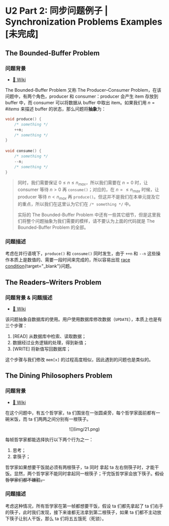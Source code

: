 # U2 Part 2: 同步问题例子 | Synchronization Problems Examples [未完成]

## The Bounded-Buffer Problem

### 问题背景

- [🔗 Wiki](https://en.wikipedia.org/wiki/Producer%E2%80%93consumer_problem)

The Bounded-Buffer Problem 又称 The Producer–Consumer Problem，在该问题中，有两个角色，producer 和 consumer：producer 会产生 item 存放到 buffer 中，而 consumer 可以将数据从 buffer 中取出 item。如果我们用 $n = \# items$ 来描述 buffer 的状态，那么问题将**抽象**为：

```cpp
void produce() {
    /* something */
    ++n;
    /* something */
}

void consume() {
    /* something */
    --n;
    /* something */
}
```

> 同时，我们需要保证 $0 \leq n \leq n_{max}$，所以我们需要在 $n = 0$ 时，让 consumer 等待 $n > 0$ 再 `consume()`；对应的，在 $n = \leq n_{max}$ 时候，让 producer 等待 $n < n_{max}$ 再 `produce()`。但这并不是我们在本单元提及它的重点，所以我们在这里认为它们在 `/* something */` 中。
> 
> 实际的 The Bounded-Buffer Problem 中还有一些其它细节，但是这里我们将整个问题抽象为我们需要的模样，请不要认为上面的代码就是 The Bounded-Buffer Problem 的全部。

### 问题描述

考虑在并行语境下，`produce()` 和 `consume()` 同时发生，由于 `++n` 和 `--n` 这些操作本质上是数值的、需要一段时间来完成的，所以容易出现 [race condition](./Unit2-Part1.md/#race-condition){target="_blank"}问题。

## The Readers–Writers Problem

### 问题背景 & 问题描述

- [🔗 Wiki](https://en.wikipedia.org/wiki/Readers%E2%80%93writers_problem)

该问题抽象自数据库的使用。用户使用数据库修改数据（`UPDATE`），本质上也是有三个步骤：

1. [READ] 从数据库中检索、读取数据；
2. 数据经过业务逻辑的处理，得到新值；
3. [WRITE] 将新值写回数据库；

这个步骤与我们修改 `mem[x]` 的过程高度相似，因此遇到的问题也是类似的。

## The Dining Philosophers Problem

### 问题背景

- [🔗 Wiki](https://en.wikipedia.org/wiki/Dining_philosophers_problem)

在这个问题中，有五个哲学家，ta 们围坐在一张圆桌旁，每个哲学家面前都有一碗米饭，而 ta 们两两之间分别有一根筷子。

<center> ![](img/21.png) </center>

每帧哲学家都能选择执行以下两个行为之一：

1. 思考；
2. 拿筷子；

哲学家如果想要干饭就必须有两根筷子，ta 同时 拿起 ta 左右侧筷子时，才能干饭。显然，两个哲学家不能同时拿起同一根筷子；干完饭哲学家会放下筷子。~~假设哲学家们都不嫌脏。~~

### 问题描述

考虑这种情况，所有哲学家在第一帧都想要干饭，假设 ta 们都先拿起了 ta 们右手的筷子，此时我们发现，接下来谁都无法拿到第二根筷子，如果 ta 们都不主动放下筷子让别人干饭，那么 ta 们将五五饿死（死锁）。